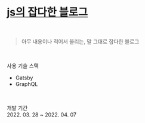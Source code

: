 # [js의 잡다한 블로그](blog.jsworld.me)

<br>


> 아무 내용이나 적어서 올리는, 말 그대로 잡다한 블로그  

<br>


사용 기술 스택

- Gatsby
- GraphQL


<br>


개발 기간    
2022. 03. 28 ~ 2022. 04. 07
